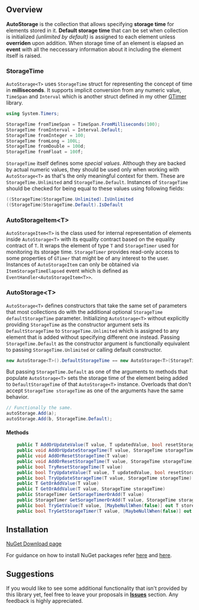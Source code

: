 ## Overview
**AutoStorage** is the collection that allows specifying **storage time** for elements stored in it. **Default storage time** that can be set when collection is initialized *(unlimited by default)* is assigned to each element unless **overriden** upon addition. When storage time of an element is elapsed an **event** with all the neccessary information about it including the element itself is raised.

### StorageTime
`AutoStorage<T>` uses `StorageTime` struct for representing the concept of time in **milliseconds**. It supports implicit conversion from any numeric value, `TimeSpan` and `Interval` which is another struct defined in my other [GTimer](https://github.com/9ualaBanana/GTimer "GTimer") library.
```C#
using System.Timers;

StorageTime fromTimeSpan = TimeSpan.FromMilliseconds(100);
StorageTime fromInterval = Interval.Default;
StorageTime fromInteger = 100;
StorageTime fromLong = 100L;
StorageTime fromDouble = 100d;
StorageTime fromFloat = 100f;
```
`StorageTime` itself defines some *special values*. Although they are backed by actual numeric values, they should be used only when working with `AutoStorage<T>` as that\'s the only meaningful context for them. These are `StorageTime.Unlimited` and `StorageTime.Default`. Instances of `StorageTime` should be checked for being equal to these values using following fields:
```C#
((StorageTime)StorageTime.Unlimited).IsUnlimited
((StorageTime)StorageTime.Default).IsDefault
```

### AutoStorageItem\<T>
`AutoStorageItem<T>` is the class used for internal representation of elements inside `AutoStorage<T>` with its equality contract based on the equality contract of `T`. It wraps the element of type `T` and `StorageTimer` used for monitoring its storage time. `StorageTimer` provides read-only access to some properties of `GTimer` that might be of any interest to the user. Instances of `AutoStorageItem` can only be obtained via `ItemStorageTimeElapsed` event which is defined as `EventHandler<AutoStorageItem<T>>`.

### AutoStorage\<T>
`AutoStorage<T>` defines constructors that take the same set of parameters that most collections do with the additional optional `StorageTime defaultStorageTime` parameter. Initializing `AutoStorage<T>` without explicitly providing `StorageTime` as the constructor argument sets its `DefaultStorageTime` to `StorageTime.Unlimited` which is assigned to any element that is added without specifying different one instead. Passing `StorageTime.Default` as the constructor argument is functionally equivalent to passing `StorageTime.Unlimited` or calling default constructor.
```C#
new AutoStorage<T>().DefaultStorageTime == new AutoStorage<T>(StorageTime.Default).DefaultStorageTime == new AutoStorage<T>(StorageTime.Unlimited).DefaultStorageTime;
```
But passing `StorageTime.Default` as one of the arguments to methods that populate `AutoStorage<T>` sets the storage time of the element being added to `DefaultStorageTime` of that `AutoStorage<T>` instance. Overloads that don\'t accept `StorageTime storageTime` as one of the arguments have the same behavior.
```C#
// Functionally the same.
autoStorage.Add(a);
autoStorage.Add(b, StorageTime.Default);
```

#### Methods
```C#
    public T AddOrUpdateValue(T value, T updatedValue, bool resetStorageTime = true)
    public void AddOrUpdateStorageTime(T value, StorageTime storageTime)
    public void AddOrResetStorageTime(T value)
    public void AddOrResetStorageTime(T value, StorageTime storageTime)
    public bool TryResetStorageTime(T value)
    public bool TryUpdateValue(T value, T updatedValue, bool resetStorageTime = true)
    public bool TryUpdateStorageTime(T value, StorageTime storageTime)
    public T GetOrAddValue(T value)
    public T GetOrAddValue(T value, StorageTime storageTime)
    public StorageTimer GetSorageTimerOrAdd(T value)
    public StorageTimer GetSorageTimerOrAdd(T value, StorageTime storageTime)
    public bool TryGetValue(T value, [MaybeNullWhen(false)] out T storedValue)
    public bool TryGetStorageTimer(T value, [MaybeNullWhen(false)] out StorageTimer storageTimer)
```

## Installation
[NuGet Download page](https://www.nuget.org/packages/AutoStorage "NuGet Download page")

For guidance on how to install NuGet packages refer [here](https://docs.microsoft.com/en-us/nuget/quickstart/install-and-use-a-package-using-the-dotnet-cli) and [here](https://docs.microsoft.com/en-us/nuget/quickstart/install-and-use-a-package-in-visual-studio).

## Suggestions

If you would like to see some additional functionality that isn\'t provided by this library yet, feel free to leave your proposals in [**Issues**](https://github.com/9ualaBanana/AutoStorage/issues) section.  Any feedback is highly appreciated.